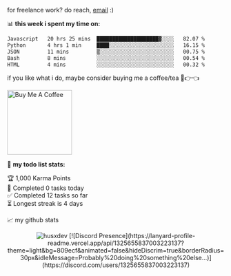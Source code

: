 for freelance work? do reach, [email](mailto:exoodev@proton.me) :)

📊 **this week i spent my time on:**
<!--START_SECTION:waka-->

```txt
Javascript   20 hrs 25 mins  ████████████████████▓░░░░   82.07 %
Python       4 hrs 1 min     ████░░░░░░░░░░░░░░░░░░░░░   16.15 %
JSON         11 mins         ▒░░░░░░░░░░░░░░░░░░░░░░░░   00.75 %
Bash         8 mins          ░░░░░░░░░░░░░░░░░░░░░░░░░   00.54 %
HTML         4 mins          ░░░░░░░░░░░░░░░░░░░░░░░░░   00.32 %
```

<!--END_SECTION:waka-->

if you like what i do, maybe consider buying me a coffee/tea 🥺👉👈

<a href="https://buymeacoffee.com/exodev" target="_blank"><img src="https://cdn.buymeacoffee.com/buttons/v2/default-red.png" alt="Buy Me A Coffee" width="150" ></a>

🚧 **my todo list stats:**
<!-- TODO-IST:START -->
🏆  1,000 Karma Points           
🌸  Completed 0 tasks today           
✅  Completed 12 tasks so far           
⏳  Longest streak is 4 days
<!-- TODO-IST:END -->



📈 my github stats

<p align="center"> <img src="https://github-readme-stats.vercel.app/api?username=husxdev&show_icons=true&theme=gotham" alt="husxdev" />
[![Discord Presence](https://lanyard-profile-readme.vercel.app/api/1325655837003223137?theme=light&bg=809ecf&animated=false&hideDiscrim=true&borderRadius=30px&idleMessage=Probably%20doing%20something%20else...)](https://discord.com/users/1325655837003223137)



